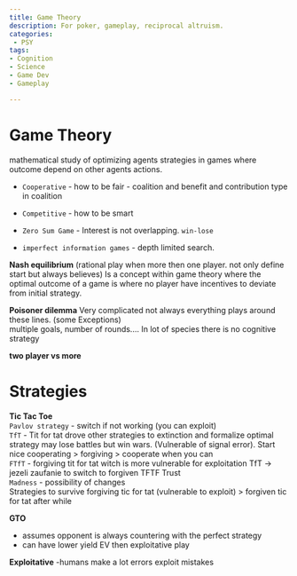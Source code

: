 ```yaml
---
title: Game Theory
description: For poker, gameplay, reciprocal altruism.
categories:
 - PSY
tags:
- Cognition
- Science
- Game Dev
- Gameplay

---
```



# Game Theory
mathematical study of optimizing agents strategies in games where outcome depend on other agents actions.
- `Cooperative` - how to be fair - coalition and benefit and contribution type in coalition
- `Competitive` - how to be smart


- `Zero Sum Game` - Interest is not overlapping. `win-lose`
- `imperfect information games` - depth limited search.

**Nash equilibrium**
(rational play when more then one player. not only define start but always believes)
Is a concept within game theory where the optimal outcome of a game is where no player have incentives to deviate from initial strategy.

**Poisoner dilemma**
Very complicated not always everything plays around these lines. (some Exceptions)   
multiple goals, number of rounds....  In lot of species there is no cognitive strategy  


**two player vs more**


# Strategies

**Tic Tac Toe**   
`Pavlov strategy` - switch if not working (you can exploit)  
`TfT` -  Tit for tat drove other strategies to extinction and formalize optimal strategy  may lose battles but win wars. (Vulnerable of signal error). Start nice cooperating > forgiving > cooperate when you can   
`FTfT` - forgiving tit for tat  witch is more vulnerable for exploitation TfT -> jezeli zaufanie to switch to forgiven TFTF Trust  
`Madness` - possibility of changes   
Strategies to survive forgiving tic for tat (vulnerable to exploit) > forgiven tic for tat after while  


**GTO**
- assumes opponent is always countering with the perfect strategy
- can have lower yield EV then exploitative play


**Exploitative**
-humans make a lot errors  exploit mistakes
